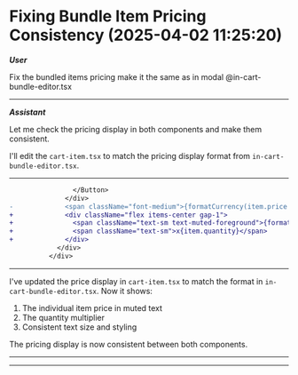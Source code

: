 <!-- Generated by SpecStory -->

# Fixing Bundle Item Pricing Consistency (2025-04-02 11:25:20)

_**User**_

Fix the bundled items pricing make it the same as in modal @in-cart-bundle-editor.tsx

---

_**Assistant**_

Let me check the pricing display in both components and make them consistent.

I'll edit the `cart-item.tsx` to match the pricing display format from `in-cart-bundle-editor.tsx`.

---

```diff
                </Button>
              </div>
-             <span className="font-medium">{formatCurrency(item.price * item.quantity)}</span>
+             <div className="flex items-center gap-1">
+               <span className="text-sm text-muted-foreground">{formatCurrency(item.price)}</span>
+               <span className="text-sm">x{item.quantity}</span>
+             </div>
            </div>
          </div>
```

---

I've updated the price display in `cart-item.tsx` to match the format in `in-cart-bundle-editor.tsx`. Now it shows:

1. The individual item price in muted text
2. The quantity multiplier
3. Consistent text size and styling

The pricing display is now consistent between both components.

---

---
